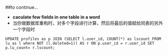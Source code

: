 ##to continue...


 - **caculate few fields in one table in a word**
  - 当你做数据库重构时，对多个字段进行计算，然后将最后的值赋给同表的另外一个字段时

```
UPDATE profiles as p JOIN (SELECT l.user_id, COUNT(*) as lscount FROM lu as l where NOT (l.deleted=1)) AS r ON p.user_id = r.user_id SET p.lu_count= r.lscount;
```
